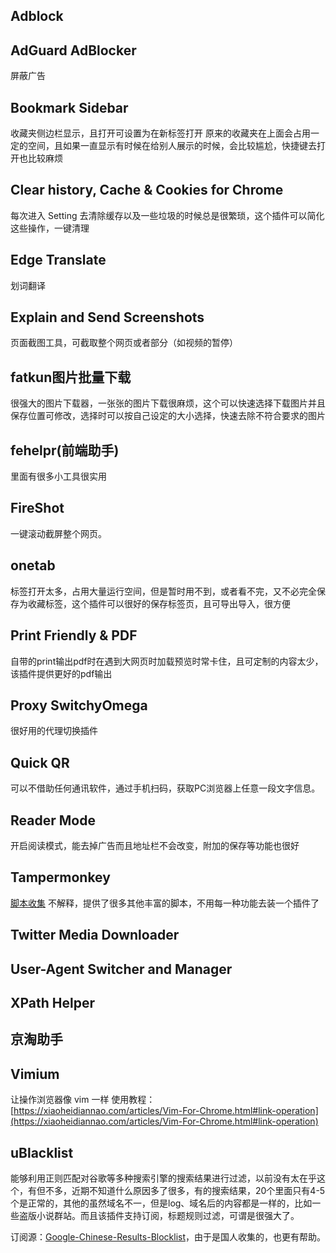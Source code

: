 ## Adblock
## AdGuard AdBlocker
屏蔽广告

## Bookmark Sidebar
收藏夹侧边栏显示，且打开可设置为在新标签打开
原来的收藏夹在上面会占用一定的空间，且如果一直显示有时候在给别人展示的时候，会比较尴尬，快捷键去打开也比较麻烦

## Clear history, Cache & Cookies for Chrome
每次进入 Setting 去清除缓存以及一些垃圾的时候总是很繁琐，这个插件可以简化这些操作，一键清理

## Edge Translate
划词翻译

## Explain and Send Screenshots
页面截图工具，可截取整个网页或者部分（如视频的暂停）

## fatkun图片批量下载
很强大的图片下载器，一张张的图片下载很麻烦，这个可以快速选择下载图片并且保存位置可修改，选择时可以按自己设定的大小选择，快速去除不符合要求的图片

## fehelpr(前端助手)
里面有很多小工具很实用

## FireShot
一键滚动截屏整个网页。

## onetab
标签打开太多，占用大量运行空间，但是暂时用不到，或者看不完，又不必完全保存为收藏标签，这个插件可以很好的保存标签页，且可导出导入，很方便

## Print Friendly & PDF
自带的print输出pdf时在遇到大网页时加载预览时常卡住，且可定制的内容太少，该插件提供更好的pdf输出

## Proxy SwitchyOmega
很好用的代理切换插件

## Quick QR
可以不借助任何通讯软件，通过手机扫码，获取PC浏览器上任意一段文字信息。

## Reader Mode
开启阅读模式，能去掉广告而且地址栏不会改变，附加的保存等功能也很好

## Tampermonkey
[脚本收集](./Tampermonkey_script.md)
不解释，提供了很多其他丰富的脚本，不用每一种功能去装一个插件了

## Twitter Media Downloader

## User-Agent Switcher and Manager

## XPath Helper

## 京淘助手

## Vimium
让操作浏览器像 vim 一样
使用教程：[https://xiaoheidiannao.com/articles/Vim-For-Chrome.html#link-operation](https://xiaoheidiannao.com/articles/Vim-For-Chrome.html#link-operation)

## uBlacklist
能够利用正则匹配对谷歌等多种搜索引擎的搜索结果进行过滤，以前没有太在乎这个，有但不多，近期不知道什么原因多了很多，有的搜索结果，20个里面只有4-5个是正常的，其他的虽然域名不一，但是log、域名后的内容都是一样的，比如一些盗版小说群站。而且该插件支持订阅，标题规则过滤，可谓是很强大了。

订阅源：[Google-Chinese-Results-Blocklist](https://github.com/cobaltdisco/Google-Chinese-Results-Blocklist)，由于是国人收集的，也更有帮助。
